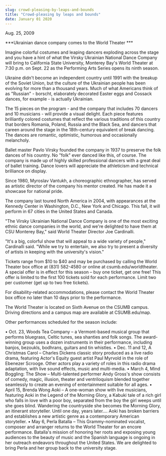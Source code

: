 ```yaml
---
slug: crowd-pleasing-by-leaps-and-bounds
title: "Crowd-pleasing by leaps and bounds"
date: January 01 2020
---
```


 
<p>Aug. 25, 2009</p>
<p>***Ukrainian dance company comes to the World Theater ***</p>
<p>
  Imagine colorful costumes and leaping dancers exploding across the stage and
  you have a hint of what the Virsky Ukrainian National Dance Company will bring
  to California State University, Monterey Bay's World Theater at 7:30 p.m. on
  Sept. 22 as the Performing Arts Series opens its ninth season.
</p>
<p>
  Ukraine didn't become an independent country until 1991 with the breakup of
  the Soviet Union, but the culture of the Ukrainian people has been evolving
  for more than a thousand years. Much of what Americans think of as "Russian" -
  borscht, elaborately decorated Easter eggs and Cossack dances, for example -
  is actually Ukrainian.
</p>
<p>
  The 15 pieces on the program - and the company that includes 70 dancers and 10
  musicians - will provide a visual delight. Each piece features brilliantly
  colored costumes that reflect the various traditions of this country that
  borders Romania, Poland, Russia and the Black Sea, and dancers that careen
  around the stage in the 18th-century equivalent of break dancing. The dances
  are romantic, optimistic, humorous and occasionally melancholy.
</p>
<p>
  Ballet master Pavlo Virsky founded the company in 1937 to preserve the folk
  dances of his country. No "folk" ever danced like this, of course. The company
  is made up of highly skilled professional dancers with a great deal of ballet
  training. Dance lovers will appreciate the athleticism and technical
  brilliance on display.
</p>
<p>
  Since 1980, Myroslav Vantukh, a choreographic ethnographer, has served as
  artistic director of the company his mentor created. He has made it a showcase
  for national pride.
</p>
<p>
  The company last toured North America in 2004, with appearances at the Kennedy
  Center in Washington, D.C., New York and Chicago. This fall, it will perform
  in 67 cities in the United States and Canada.
</p>
<p>
  "The Virsky Ukrainian National Dance Company is one of the most exciting
  ethnic dance companies in the world, and we're delighted to have them at CSU
  Monterey Bay," said World Theater Director Joe Cardinalli.
</p>
<p>
  "It's a big, colorful show that will appeal to a wide variety of people,"
  Cardinalli said. "While we try to entertain, we also try to present a
  diversity of artists in keeping with the university's vision."
</p>
<p>
  Tickets range from $10 to $40 and may be purchased by calling the World
  Theater box office at (831) 582-4580 or online at csumb.edu/worldtheater. A
  special offer is in effect for this season – buy one ticket, get one free!
  This offer is limited to the first 100 tickets sold for each performance.
  Limit two per customer (get up to two free tickets).
</p>
<p>
  For disability-related accommodations, please contact the World Theater box
  office no later than 10 days prior to the performance.
</p>
<p>
  The World Theater is located on Sixth Avenue on the CSUMB campus. Driving
  directions and a campus map are available at CSUMB.edu/map.
</p>
<p>Other performances scheduled for the season include:</p>
<p>
  • Oct. 23, Woods Tea Company – a Vermont-based musical group that performs
  bluegrass, Celtic tunes, sea shanties and folk songs. The award-winning group
  uses a dozen instruments in their performance, including banjos, bezoukls,
  bodhrans, guitars and tin whistles. • Dec. 11 and 12, A Christmas Carol –
  Charles Dickens classic story produced as a live radio drama, featuring
  Actor's Equity guest artist Paul Myrvold in the role of Ebenezer Scrooge.
  Other actors play a variety of roles in this radio drama adaptation, with live
  sound effects, music and multi-media. • March 4, Mind Boggling: The Show –
  Multi-talented performer Andy Gross's show consists of comedy, magic,
  illusion, theater and ventriloquism blended together seamlessly to create an
  evening of entertainment suitable for all ages. • April 15, Brenda Wong Aoki –
  A one-woman show with live musicians, featuring Aoki in the Legend of the
  Morning Glory, a Kabuki tale of a rich girl who falls in love with a poor boy,
  separated from the boy the girl weeps until she goes blind. Wandering the
  countryside she becomes the Morning Glory, an itinerant storyteller. Until one
  day, years later.... Aoki has broken barriers and establishes a new artistic
  genre as a contemporary American storyteller. • May 6, Perla Batalla – This
  Grammy-nominated vocalist, composer and arranger returns to the World Theater
  for an encore performance. Batalla's mission of honoring her roots and
  exposing young audiences to the beauty of music and the Spanish language is
  ongoing in her outreach endeavors throughout the United States. We are
  delighted to bring Perla and her group back to the university stage.
</p>
<p></p>
<p></p>
<p></p>
 
